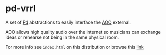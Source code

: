 # pd-vrrl #

A set of [Pd](https://github.com/pure-data/pure-data) abstractions to  easily interface the [AOO](https://git.iem.at/cm/aoo/-/tree/master) external.

AOO allows high quality audio over the internet so musicians can exchange ideas or rehearse not being in the same physical room.

For more info see `index.html` on this distribution or browse this [link](https://lucarda.com.ar/vrrl)